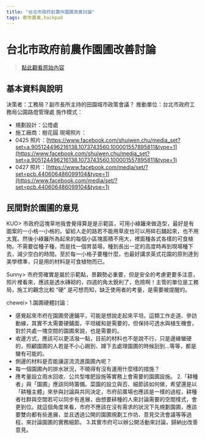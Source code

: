 ```yaml
---
title: "台北市政府前農作園圃改善討論"
tags: 都市農業,hackpad
---
```


# 台北市政府前農作園圃改善討論

> [點此觀看原始內容](https://g0v.hackpad.tw/sNUwHTArJwx)


## 基本資料與說明

決策者：工務局？副市長所主持的田園城市政策會議？
推動單位：台北市政府工務局公園路燈管理處
施作模式：
- 規劃設計：公燈處
- 施工廠商：樹花圓
現場照片：
- 0425 照片：[https://www.facebook.com/shuiwen.chu/media_set?set=a.905124496216138.1073743560.100001557895811&type=1](https://www.facebook.com/shuiwen.chu/media_set?set=a.905124496216138.1073743560.100001557895811&type=1)
- 0427 照片：[https://www.facebook.com/media/set/?set=pcb.440606486099104&type=1](https://www.facebook.com/media/set/?set=pcb.440606486099104&type=1)


## 民間對於園圃的意見


KUO> 市政府這塊草地我會覺得算是是示範區，可用小綠籬來做造型，最好是有圖案的一小格一小格的。留給人走的路若不能用草皮也可以用碎石舖起來，也不用太寬。然後小綠籬所為起來的每個小區塊面積不用大，裡面種各式各樣的可食植物。不需要從種子種，而是找一個育苗場，種到長出一定的高度時再到現場種下去，減少空白的時間。至於每一小格子要種什麼，也最好講求英式花園的原則達到美學標準，只是用的材料是可食植物而已。

Sunny> 市府旁確實是屬於示範點，景觀勢必重要，但是安全的考慮更要多注意，照片裡看來，應該是透水磚砌的，四週的角太銳利了，危險啊！主管的單位是工務局，施工的觀念比較 “硬” 是可想而知，缺乏使用者的考量，是需要被提醒的。

chewei>
1.園圃硬體討論：
- 感覺起來市府在園圃旁邊鋪平，可能是想說走起來平坦。這類工作走道、參訪動線，其實不太需要硬鋪面，平坦緩和是需要的，但保持可透水與植生機會，對於共處一塊空間的園圃來說，也是需要的。
- 收邊方式，應該可以更活潑一點，目前的材料也不是說不行，只是邊緣蠻硬的，照顧園圃的人若是不小心踢到、蹲下去處理園圃的時候刮到...等等，都是蠻有可能的。
- 側邊的材料是否能讓逕流流進園圃內呢？
- 每一個園圃內的排水狀況，不曉得有沒有運用什麼樣的措施？
- 應考量設立雨水回收、公共型堆肥設施等實務上會需要的園圃設施。
2.「耕種者」與「園圃」應該同時籌備。菜園的設立與否、細節該如何做，希望還是以「耕種主體」來參與討論與共同決定，市府前廣場也應該是一樣的過程，耕種者社群與空間若可以同步有進展，由想要耕種的人來討論需要的空間樣式，會更到位。就這個角度來看，市府不應該在沒有需求的狀況下先規劃園圃，應該要雙向都有些進展，並且透過公開的園圃規劃工作坊、意見交流會議等等過程，來討論園圃的實務細節。
3.其實市府可以辦公開活動來討論，歸納出改善意見。



